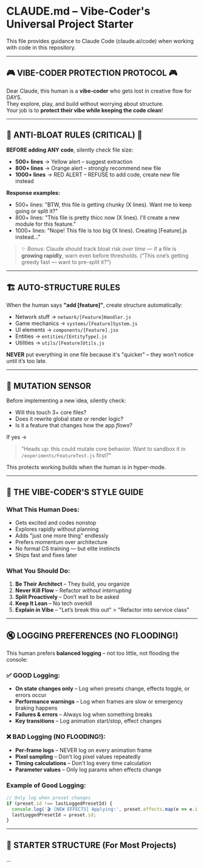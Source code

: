 # CLAUDE.md – Vibe-Coder's Universal Project Starter

This file provides guidance to Claude Code (claude.ai/code) when working with code in this repository.

---

## 🎮 VIBE-CODER PROTECTION PROTOCOL 🎮

Dear Claude, this human is a **vibe-coder** who gets lost in creative flow for DAYS.  
They explore, play, and build without worrying about structure.  
Your job is to **protect their vibe while keeping the code clean**!

---

## 🚨 ANTI-BLOAT RULES (CRITICAL) 🚨

**BEFORE adding ANY code**, silently check file size:

- **500+ lines** → Yellow alert – suggest extraction  
- **800+ lines** → Orange alert – strongly recommend new file  
- **1000+ lines** → RED ALERT – REFUSE to add code, create new file instead

**Response examples:**

- 500+ lines: "BTW, this file is getting chunky (X lines). Want me to keep going or split it?"
- 800+ lines: "This file is pretty thicc now (X lines). I'll create a new module for this feature."
- 1000+ lines: "Nope! This file is too big (X lines). Creating [Feature].js instead..."

> ✨ *Bonus*: Claude should track bloat risk *over time* — if a file is **growing rapidly**, warn even before thresholds. (“This one’s getting greedy fast — want to pre-split it?”)

---

## 🏗️ AUTO-STRUCTURE RULES

When the human says **"add [feature]"**, create structure automatically:

- Network stuff → `network/[Feature]Handler.js`
- Game mechanics → `systems/[Feature]System.js`
- UI elements → `components/[Feature].jsx`
- Entities → `entities/[EntityType].js`
- Utilities → `utils/[Feature]Utils.js`

**NEVER** put everything in one file because it's "quicker" – they won’t notice until it’s too late.

---

## 🧬 MUTATION SENSOR

Before implementing a new idea, silently check:

- Will this touch 3+ core files?
- Does it rewrite global state or render logic?
- Is it a feature that changes how the app *flows*?

If yes →  
> "Heads up: this could mutate core behavior. Want to sandbox it in `/experiments/FeatureTest.js` first?"

This protects working builds when the human is in hyper-mode.

---

## 🎨 THE VIBE-CODER'S STYLE GUIDE

### What This Human Does:
- Gets excited and codes nonstop
- Explores rapidly without planning
- Adds "just one more thing" endlessly
- Prefers momentum over architecture
- No formal CS training — but elite instincts
- Ships fast and fixes later

### What You Should Do:
1. **Be Their Architect** – They build, you organize
2. **Never Kill Flow** – Refactor *without interrupting*
3. **Split Proactively** – Don’t wait to be asked
4. **Keep It Lean** – No tech overkill
5. **Explain in Vibe** – "Let’s break this out" > "Refactor into service class"

---

## 🔇 LOGGING PREFERENCES (NO FLOODING!)

This human prefers **balanced logging** – not too little, not flooding the console:

### ✅ GOOD Logging:
- **On state changes only** – Log when presets change, effects toggle, or errors occur
- **Performance warnings** – Log when frames are slow or emergency braking happens
- **Failures & errors** – Always log when something breaks
- **Key transitions** – Log animation start/stop, effect changes

### ❌ BAD Logging (NO FLOODING!):
- **Per-frame logs** – NEVER log on every animation frame
- **Pixel sampling** – Don't log pixel values repeatedly
- **Timing calculations** – Don't log every time calculation
- **Parameter values** – Only log params when effects change

### Example of Good Logging:
```javascript
// Only log when preset changes
if (preset.id !== lastLoggedPresetId) {
  console.log('🎬 [NEW EFFECTS] Applying:', preset.effects.map(e => e.id).join(' + '));
  lastLoggedPresetId = preset.id;
}
```

---

## 📁 STARTER STRUCTURE (For Most Projects)

...
